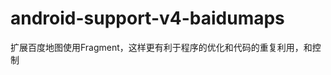 android-support-v4-baidumaps
============================

 扩展百度地图使用Fragment，这样更有利于程序的优化和代码的重复利用，和控制